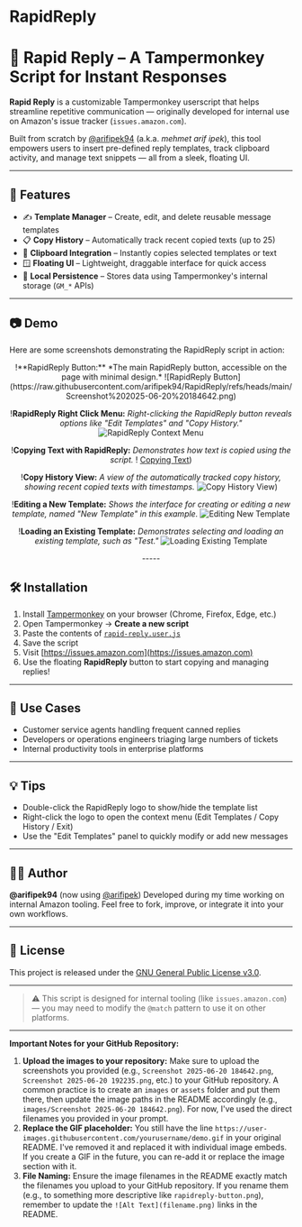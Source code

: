 # RapidReply

# 🚀 Rapid Reply – A Tampermonkey Script for Instant Responses

**Rapid Reply** is a customizable Tampermonkey userscript that helps streamline repetitive communication — originally developed for internal use on Amazon's issue tracker (`issues.amazon.com`).

Built from scratch by [@arifipek94](https://github.com/arifipek94) (a.k.a. *mehmet arif ipek*), this tool empowers users to insert pre-defined reply templates, track clipboard activity, and manage text snippets — all from a sleek, floating UI.

-----

## 🔧 Features

  - ✍️ **Template Manager** – Create, edit, and delete reusable message templates
  - 📋 **Copy History** – Automatically track recent copied texts (up to 25)
  - 📎 **Clipboard Integration** – Instantly copies selected templates or text
  - 🪟 **Floating UI** – Lightweight, draggable interface for quick access
  - 🧠 **Local Persistence** – Stores data using Tampermonkey's internal storage (`GM_*` APIs)

-----

## 📷 Demo

Here are some screenshots demonstrating the RapidReply script in action:
<div align="center">
!**RapidReply Button:**
*The main RapidReply button, accessible on the page with minimal design.*
![RapidReply Button](https://raw.githubusercontent.com/arifipek94/RapidReply/refs/heads/main/Screenshot%202025-06-20%20184642.png)

!**RapidReply Right Click Menu:**
*Right-clicking the RapidReply button reveals options like "Edit Templates" and "Copy History."*
![RapidReply Context Menu](https://raw.githubusercontent.com/arifipek94/RapidReply/refs/heads/main/Screenshot%202025-06-20%20184722.png)

!**Copying Text with RapidReply:**
*Demonstrates how text is copied using the script.*
! [Copying Text](https://raw.githubusercontent.com/arifipek94/RapidReply/refs/heads/main/Screenshot%202025-06-20%20192235.png))

!**Copy History View:**
*A view of the automatically tracked copy history, showing recent copied texts with timestamps.*
![Copy History View](https://raw.githubusercontent.com/arifipek94/RapidReply/refs/heads/main/Screenshot%202025-06-20%20192303.png))

!**Editing a New Template:**
*Shows the interface for creating or editing a new template, named "New Template" in this example.*
![Editing New Template](https://raw.githubusercontent.com/arifipek94/RapidReply/refs/heads/main/Screenshot%202025-06-20%20192327.png)

!**Loading an Existing Template:**
*Demonstrates selecting and loading an existing template, such as "Test."*
![Loading Existing Template](https://raw.githubusercontent.com/arifipek94/RapidReply/refs/heads/main/Screenshot%202025-06-20%20192347.png)

-----</div>

## 🛠 Installation

1.  Install [Tampermonkey](https://www.tampermonkey.net/) on your browser (Chrome, Firefox, Edge, etc.)
2.  Open Tampermonkey → **Create a new script**
3.  Paste the contents of [`rapid-reply.user.js`](https://www.google.com/search?q=./rapid-reply.user.js)
4.  Save the script
5.  Visit [https://issues.amazon.com](https://issues.amazon.com)
6.  Use the floating **RapidReply** button to start copying and managing replies\!

-----

## 🧩 Use Cases

  - Customer service agents handling frequent canned replies
  - Developers or operations engineers triaging large numbers of tickets
  - Internal productivity tools in enterprise platforms

-----

## 💡 Tips

  - Double-click the RapidReply logo to show/hide the template list
  - Right-click the logo to open the context menu (Edit Templates / Copy History / Exit)
  - Use the "Edit Templates" panel to quickly modify or add new messages

-----

## 👨‍💻 Author

**@arifipek94** (now using [@arifipek](https://github.com/arifipek94))
Developed during my time working on internal Amazon tooling.
Feel free to fork, improve, or integrate it into your own workflows.

-----

## 📝 License

This project is released under the [GNU General Public License v3.0](https://www.google.com/search?q=LICENSE).

-----

> ⚠️ This script is designed for internal tooling (like `issues.amazon.com`) — you may need to modify the `@match` pattern to use it on other platforms.

-----

**Important Notes for your GitHub Repository:**

1.  **Upload the images to your repository:** Make sure to upload the screenshots you provided (e.g., `Screenshot 2025-06-20 184642.png`, `Screenshot 2025-06-20 192235.png`, etc.) to your GitHub repository. A common practice is to create an `images` or `assets` folder and put them there, then update the image paths in the README accordingly (e.g., `images/Screenshot 2025-06-20 184642.png`). For now, I've used the direct filenames you provided in your prompt.
2.  **Replace the GIF placeholder:** You still have the line `https://user-images.githubusercontent.com/yourusername/demo.gif` in your original README. I've removed it and replaced it with individual image embeds. If you create a GIF in the future, you can re-add it or replace the image section with it.
3.  **File Naming:** Ensure the image filenames in the README exactly match the filenames you upload to your GitHub repository. If you rename them (e.g., to something more descriptive like `rapidreply-button.png`), remember to update the `![Alt Text](filename.png)` links in the README.
